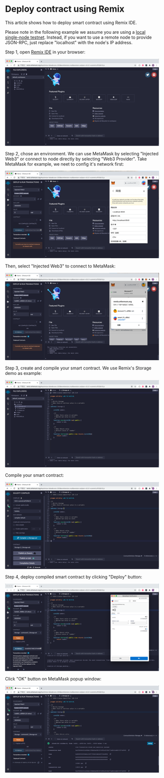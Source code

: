 # Deploy contract using Remix

This article shows how to deploy smart contract using Remix IDE.

Please note in the following example we assume you are using a [local single-node testnet](./runsinglenode.md). Instead, if you want to use a remote node to provide JSON-RPC, just replace "localhost" with the node's IP address.


Step 1, open [Remix IDE](http://remix.ethereum.org/) in your browser:

![remix](../.gitbook/assets/remix.png)



Step 2, chose an environment. We can use MetaMask by selecting "Injected Web3" or connect to node directly by selecting "Web3 Provider". Take MetaMask for example, we neet to config it's network first:

![remix-metamask-network](../.gitbook/assets/remix-metamask-network.png)

Then, select "Injected Web3" to connect to MetaMask:

![remix-metamask-connect.png](../.gitbook/assets/remix-metamask-connect.png)



Step 3, create and compile your smart contract. We use Remix's Storage demo as example:

![remix-contract](../.gitbook/assets/remix-contract.png)

Compile your smart contract:

![image-20210414163154021](../.gitbook/assets/remix-compile.png)



Step 4, deploy compiled smart contract by clicking "Deploy" button:

![image-20210414163757696](../.gitbook/assets/remix-metamask-deploy.png)

Click "OK" button on MetaMask popup window:

![remix-metamask-deploy2](../.gitbook/assets/remix-metamask-deploy2.png)

